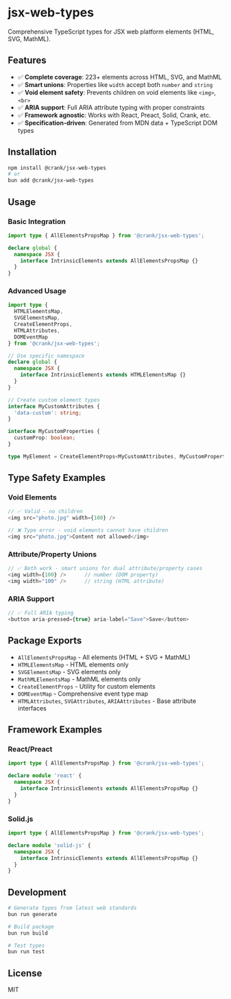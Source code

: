 # jsx-web-types

Comprehensive TypeScript types for JSX web platform elements (HTML, SVG, MathML).

## Features

- ✅ **Complete coverage**: 223+ elements across HTML, SVG, and MathML
- ✅ **Smart unions**: Properties like `width` accept both `number` and `string`
- ✅ **Void element safety**: Prevents children on void elements like `<img>`, `<br>`
- ✅ **ARIA support**: Full ARIA attribute typing with proper constraints
- ✅ **Framework agnostic**: Works with React, Preact, Solid, Crank, etc.
- ✅ **Specification-driven**: Generated from MDN data + TypeScript DOM types

## Installation

```bash
npm install @crank/jsx-web-types
# or
bun add @crank/jsx-web-types
```

## Usage

### Basic Integration

```typescript
import type { AllElementsPropsMap } from '@crank/jsx-web-types';

declare global {
  namespace JSX {
    interface IntrinsicElements extends AllElementsPropsMap {}
  }
}
```

### Advanced Usage

```typescript
import type { 
  HTMLElementsMap,
  SVGElementsMap,
  CreateElementProps,
  HTMLAttributes,
  DOMEventMap 
} from '@crank/jsx-web-types';

// Use specific namespace
declare global {
  namespace JSX {
    interface IntrinsicElements extends HTMLElementsMap {}
  }
}

// Create custom element types
interface MyCustomAttributes {
  'data-custom': string;
}

interface MyCustomProperties {
  customProp: boolean;
}

type MyElement = CreateElementProps<MyCustomAttributes, MyCustomProperties>;
```

## Type Safety Examples

### Void Elements
```typescript
// ✅ Valid - no children
<img src="photo.jpg" width={100} />

// ❌ Type error - void elements cannot have children
<img src="photo.jpg">Content not allowed</img>
```

### Attribute/Property Unions
```typescript
// ✅ Both work - smart unions for dual attribute/property cases
<img width={100} />      // number (DOM property)
<img width="100" />      // string (HTML attribute)
```

### ARIA Support
```typescript
// ✅ Full ARIA typing
<button aria-pressed={true} aria-label="Save">Save</button>
```

## Package Exports

- `AllElementsPropsMap` - All elements (HTML + SVG + MathML)
- `HTMLElementsMap` - HTML elements only
- `SVGElementsMap` - SVG elements only  
- `MathMLElementsMap` - MathML elements only
- `CreateElementProps` - Utility for custom elements
- `DOMEventMap` - Comprehensive event type map
- `HTMLAttributes`, `SVGAttributes`, `ARIAAttributes` - Base attribute interfaces

## Framework Examples

### React/Preact
```typescript
import type { AllElementsPropsMap } from '@crank/jsx-web-types';

declare module 'react' {
  namespace JSX {
    interface IntrinsicElements extends AllElementsPropsMap {}
  }
}
```

### Solid.js
```typescript
import type { AllElementsPropsMap } from '@crank/jsx-web-types';

declare module 'solid-js' {
  namespace JSX {
    interface IntrinsicElements extends AllElementsPropsMap {}
  }
}
```

## Development

```bash
# Generate types from latest web standards
bun run generate

# Build package
bun run build

# Test types
bun run test
```

## License

MIT